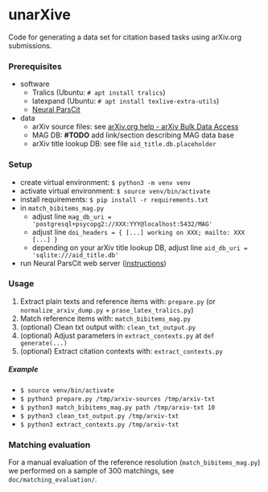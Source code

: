 # unarXive

Code for generating a data set for citation based tasks using arXiv.org submissions.

### Prerequisites
* software
    * Tralics (Ubuntu: `# apt install tralics`)
    * latexpand (Ubuntu: `# apt install texlive-extra-utils`)
    * [Neural ParsCit](https://github.com/WING-NUS/Neural-ParsCit)
* data
    * arXiv source files: see [arXiv.org help - arXiv Bulk Data Access](https://arxiv.org/help/bulk_data)
    * MAG DB: **#TODO** add link/section describing MAG data base
    * arXiv title lookup DB: see file `aid_title.db.placeholder`

### Setup
* create virtual environment: `$ python3 -m venv venv`
* activate virtual environment: `$ source venv/bin/activate`
* install requirements: `$ pip install -r requirements.txt`
* in `match_bibitems_mag.py`
    * adjust line `mag_db_uri = 'postgresql+psycopg2://XXX:YYY@localhost:5432/MAG'`
    * adjust line `doi_headers = { [...] working on XXX; mailto: XXX [...] }`
    * depending on your arXiv title lookup DB, adjust line `aid_db_uri = 'sqlite:///aid_title.db'`
* run Neural ParsCit web server ([instructions](https://github.com/WING-NUS/Neural-ParsCit#using-a-web-server))


### Usage
1. Extract plain texts and reference items with: `prepare.py` (or `normalize_arxiv_dump.py` + `prase_latex_tralics.py`)
2. Match reference items with: `match_bibitems_mag.py`
3. (optional) Clean txt output with: `clean_txt_output.py`
4. (optional) Adjust parameters in `extract_contexts.py` at `def generate(...)`
5. (optional) Extract citation contexts with: `extract_contexts.py`

##### Example
* `$ source venv/bin/activate`
* `$ python3 prepare.py /tmp/arxiv-sources /tmp/arxiv-txt`
* `$ python3 match_bibitems_mag.py path /tmp/arxiv-txt 10`
* `$ python3 clean_txt_output.py /tmp/arxiv-txt`
* `$ python3 extract_contexts.py /tmp/arxiv-txt`

### Matching evaluation
For a manual evaluation of the reference resolution (`match_bibitems_mag.py`) we performed on a sample of 300 matchings, see `doc/matching_evaluation/`.
